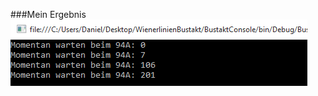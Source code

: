 ###Mein Ergebnis
![alt tag](https://raw.githubusercontent.com/aceus1/WienerlinienBustakt/master/ScreenshotConsole.PNG)
